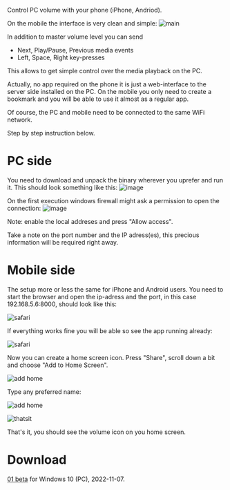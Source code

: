 Control PC volume with your phone (iPhone, Andriod).

On the mobile the interface is very clean and simple:
![main](/img/00_main_app.png)

In addition to master volume level you can send
- Next, Play/Pause, Previous media events
- Left, Space, Right key-presses

This allows to get simple control over the media playback on the PC.

Actually, no app required on the phone it is just a web-interface to the server side installed on the PC. On the mobile you only need to create a bookmark and you will be able to use it almost as a regular app.

Of course, the PC and mobile need to be connected to the same WiFi network.

Step by step instruction below.

# PC side
You need to download and unpack the binary wherever you uprefer and run it. This should look something like this:
![image](https://user-images.githubusercontent.com/53466066/200641996-e2fa973d-4121-4172-a9d3-52d0f03aa4f2.png)

On the first execution windows firewall might ask a permission to open the connection:
![image](https://user-images.githubusercontent.com/53466066/199925068-c7b1235a-cd6c-4847-a822-a42f49fa6514.png)

Note: enable the local addreses and press "Allow access".

Take a note on the port number and the IP adress(es), this precious information will be required right away.

# Mobile side

The setup more or less the same for iPhone and Android users. You need to start the browser and open the ip-adress and the port, in this case 192.168.5.6:8000, should look like this:

![safari](/img/01_web.png)

If everything works fine you will be able so see the app running already:

![safari](/img/02_web.png)

Now you can create a home screen icon. Press "Share", scroll down a bit and choose "Add to Home Screen".

![add home](/img/03_add_home.png)

Type any preferred name:

![add home](/img/04_add_home.png)

![thatsit](/img/05_home.png)

That's it, you should see the volume icon on you home screen.

# Download
[01 beta](https://github.com/rybafish/remoteVolume/releases/download/v0.1beta/RemoteVolume_01beta.7z) for Windows 10 (PC), 2022-11-07.
